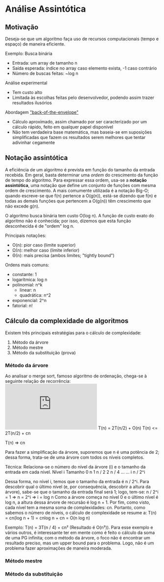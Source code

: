 # Análise Assintótica

## Motivação

Deseja-se que um algoritmo faça uso de recursos computacionais (tempo e espaço) de maneira eficiente.

Exemplo: Busca binária
 - Entrada: um array de tamanho n
 - Saída esperada: índice no array caso elemento exista, -1 caso contrário
 - Número de buscas feitas: ~log n

Análise experimental
 - Tem custo alto
 - Limitada às escolhas feitas pelo desenvolvedor, podendo assim trazer resultados ilusórios

Abordagem ["back-of-the-envelope"](https://en.wikipedia.org/wiki/Back-of-the-envelope_calculation)
 - Cálculo aproximado, assim chamado por ser caracterizado por um cálculo rápido, feito em qualquer papel disponível
 - Não tem verdadeira base matemática, mas baseia-se em suposições simplificadas que fazem os resultados serem melhores que tentar adivinhar cegamente

## Notação assintótica

A eficiência de um algoritmo é prevista em função do tamanho da entrada recebida. Em geral, basta determinar uma *ordem* do crescimento da função de tempo do algoritmo. Para expressar essa ordem, usa-se a **notação assintótica**, uma notação que define um conjunto de funções com mesma ordem de crescimento. A mais comumente utilizada é a notação Big-O; quando escreve-se que f(n) pertence a O(g(n)), está-se dizendo que f(n) e todas as demais funções que pertencem a O(g(n)) têm crescimento que não excede g(n).

O algoritmo busca binária tem custo O(log n). A função de custo exato do algoritmo não é conhecida; por isso, dizemos que esta função desconhecida é de "ordem" log n.

Principais notações:
- O(n): pior caso (limite superior)
- Ω(n): melhor caso (limite inferior)
- Θ(n): mais precisa (ambos limites; "tightly bound")

Ordens mais comuns:
- constante: 1
- logarítmica: log n
- polinomial: n^k
  - linear: n
  - quadrática: n^2
- exponencial: 2^n
- fatorial: n!

## Cálculo da complexidade de algoritmos

Existem três principais estratégias para o cálculo de complexidade:
1. Método da árvore
2. Método mestre
3. Método da substituição (prova)

### Método da árvore

Ao analisar o merge sort, famoso algoritmo de ordenação, chega-se à seguinte relação de recorrência:
![equation](https://latex.codecogs.com/gif.latex?T%28n%29%20%3D%202T%28n/2%29%20&plus;%20O%28n%29)
T(n) = 2T(n/2) + O(n)
T(n) <= 2T(n/2) + cn

T(n) => cn

Para fazer a simplificação da árvore, suporemos que n é uma potência de 2; dessa forma, trata-se de uma árvore com todos os níveis completos.

Técnica: Relaciona-se o número do nível da árvore (i) e o tamanho da entrada em cada nível.
Nível i     Tamanho
0           n
1           n / 2
2           n / 4
...         ...
i           n / 2^i

Dessa forma, no nível i, temos que o tamanho da entrada é n / 2^i. Para descobrir qual o último nível (e, por consequência, descobrir a altura da árvore), sabe-se que o tamanho da entrada final será 1; logo, tem-se:
n / 2^i = 1 => n = 2^i => i = log n
Como a árvore começa no nível 0 e o último nível é log n, a altura dessa árvore de recursão é log n + 1. Por fim, como visto, cada nível tem a mesma soma de complexidades: cn. Portanto, como sabemos o número de níveis, o cálculo de complexidade se resume a:
T(n) = cn(log n + 1) = cnlog n + cn = O(n log n)

Exemplo: T(n) = 3T(n / 4) + cn² (Resultado é O(n²)). Para esse exemplo e vários outros, é interessante ter em mente como é feito o cálculo da soma de uma PG infinita; com o método da árvore, o foco não é encontrar um resultado preciso, mas um upper bound para o problema. Logo, não é um problema fazer aproximações de maneira moderada. 

### Método mestre

### Método da substituição